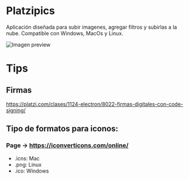 # Platzipics

Aplicación diseñada para subir imagenes, agregar filtros y subirlas a la nube. Compatible con Windows, MacOs y Linux.

![Imagen preview](https://i.ibb.co/BKvdHp4/ezgif-4-1e41b643cdce.gif)

# Tips

## Firmas

https://platzi.com/clases/1124-electron/8022-firmas-digitales-con-code-signing/

## Tipo de formatos para iconos:

### Page -> https://iconverticons.com/online/

- .icns: Mac
- .png: Linux
- .ico: Windows

